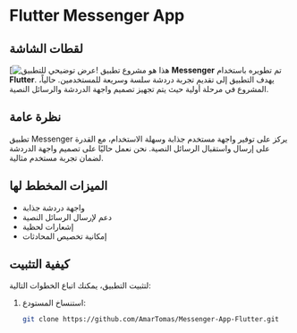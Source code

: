 # Flutter Messenger App
## لقطات الشاشة

[![عرض توضيحي للتطبيق](https://github.com/user-attachments/assets/939f8512-b821-4095-9d2b-67849b29ecc8)!
هذا هو مشروع تطبيق **Messenger** تم تطويره باستخدام **Flutter**. يهدف التطبيق إلى تقديم تجربة دردشة سلسة وسريعة للمستخدمين. حالياً، المشروع في مرحلة أولية حيث يتم تجهيز تصميم واجهة الدردشة والرسائل النصية.

## نظرة عامة

تطبيق Messenger يركز على توفير واجهة مستخدم جذابة وسهلة الاستخدام، مع القدرة على إرسال واستقبال الرسائل النصية. نحن نعمل حاليًا على تصميم واجهة الدردشة لضمان تجربة مستخدم مثالية.

## الميزات المخطط لها

- واجهة دردشة جذابة
- دعم لإرسال الرسائل النصية
- إشعارات لحظية
- إمكانية تخصيص المحادثات

## كيفية التثبيت

لتثبيت التطبيق، يمكنك اتباع الخطوات التالية:

1. استنساخ المستودع:
   ```bash
   git clone https://github.com/AmarTomas/Messenger-App-Flutter.git
